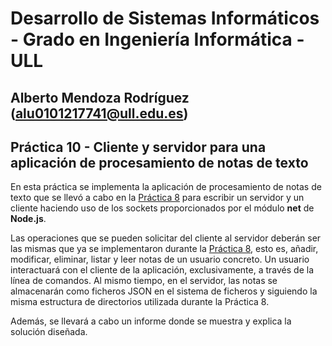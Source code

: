 # Desarrollo de Sistemas Informáticos - Grado en Ingeniería Informática - ULL

## Alberto Mendoza Rodríguez (alu0101217741@ull.edu.es)

## Práctica 10 - Cliente y servidor para una aplicación de procesamiento de notas de texto

En esta práctica se implementa la aplicación de procesamiento de notas de texto que se llevó a cabo en la [Práctica 8](https://github.com/ULL-ESIT-INF-DSI-2021/ull-esit-inf-dsi-20-21-prct08-filesystem-notes-app-alu0101217741.git) para escribir un servidor y un cliente haciendo uso de los sockets proporcionados por el módulo **net** de **Node.js**.

Las operaciones que se pueden solicitar del cliente al servidor deberán ser las mismas que ya se implementaron durante la [Práctica 8](https://github.com/ULL-ESIT-INF-DSI-2021/ull-esit-inf-dsi-20-21-prct08-filesystem-notes-app-alu0101217741.git), esto es, añadir, modificar, eliminar, listar y leer notas de un usuario concreto. Un usuario interactuará con el cliente de la aplicación, exclusivamente, a través de la línea de comandos. Al mismo tiempo, en el servidor, las notas se almacenarán como ficheros JSON en el sistema de ficheros y siguiendo la misma estructura de directorios utilizada durante la Práctica 8.

Además, se llevará a cabo un informe donde se muestra y explica la solución diseñada.
